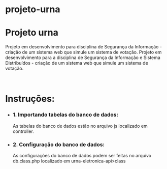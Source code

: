 # projeto-urna
 <h1>Projeto urna</h1>
<p>Projeto em desenvolvimento para disciplina de Segurança da Informação - criação de um sistema web que simule um sistema de votação. Projeto em desenvolvimento para a disciplina de Segurança da Informação e Sistema Distribuídos - criação de um sistema web que simule um sistema de votação.</p>
</br>
<h1>Instruções:</h1>
<ul>
  <li>
    <h3>1. Importando tabelas do banco de dados:</h3>
    <p> As tabelas do banco de dados estão no arquivo js localizado em controller. </p>
  </li>
  <li>
    <h3>2. Configuração do banco de dados:</h3>
    <p>As configurações do banco de dados podem ser feitas no arquivo db.class.php localizado em urna-eletronica-api>class</p>
  </li>
 </ul>
<p></>
